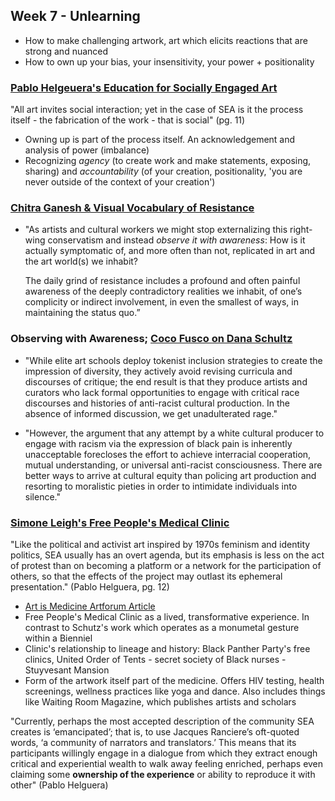 ## Week 7 - Unlearning 

- How to make challenging artwork, art which elicits reactions that are strong and nuanced
- How to own up your bias, your insensitivity, your power + positionality 

### [Pablo Helgeuera's Education for Socially Engaged Art](http://towery.lehman.edu/PhotoTopics/Photo%20Topics%20readings/Weeks34PPabloHelgueraEducationforSociallyEngagedArt.pdf) 
"All art invites social interaction; yet in the case of SEA is it the process itself - the fabrication of the work - that is social" (pg. 11)
- Owning up is part of the process itself. An acknowledgement and analysis of power (imbalance) 
- Recognizing *agency* (to create work and make statements, exposing, sharing) and *accountability* (of your creation, positionality, 'you are never outside of the context of your creation')

### [Chitra Ganesh & Visual Vocabulary of Resistance](https://www.artforum.com/slant/chitra-ganesh-on-the-election-65829)
- "As artists and cultural workers we might stop externalizing this right-wing conservatism and instead *observe it with awareness*: How is it actually symptomatic of, and more often than not, replicated in art and the art world(s) we inhabit?

  The daily grind of resistance includes a profound and often painful awareness of the deeply contradictory realities we inhabit, of one’s complicity or indirect involvement, in even the smallest of ways, in maintaining the status quo.”

### Observing with Awareness; [Coco Fusco on Dana Schultz](https://hyperallergic.com/368290/censorship-not-the-painting-must-go-on-dana-schutzs-image-of-emmett-till/)
- "While elite art schools deploy tokenist inclusion strategies to create the impression of diversity, they actively avoid revising curricula and discourses of critique; the end result is that they produce artists and curators who lack formal opportunities to engage with critical race discourses and histories of anti-racist cultural production. In the absence of informed discussion, we get unadulterated rage."

- "However, the argument that any attempt by a white cultural producer to engage with racism via the expression of black pain is inherently unacceptable forecloses the effort to achieve interracial cooperation, mutual understanding, or universal anti-racist consciousness. There are better ways to arrive at cultural equity than policing art production and resorting to moralistic pieties in order to intimidate individuals into silence."

### [Simone Leigh's Free People's Medical Clinic](http://creativetime.org/summit/2015/09/01/day-2-simone-leigh/)
"Like the political and activist art inspired by 1970s feminism and identity politics, SEA usually has an overt agenda, but its emphasis is less on the act of protest than on becoming a platform or a network for the participation of others, so that the effects of the project may outlast its ephemeral presentation." (Pablo Helguera, pg. 12)

- [Art is Medicine Artforum Article](https://www.artforum.com/print/201803/helen-molesworth-on-the-work-of-simone-leigh-74304)
- Free People's Medical Clinic as a lived, transformative experience. In contrast to Schutz's work which operates as a monumetal gesture within a Bienniel 
- Clinic's relationship to lineage and history: Black Panther Party's free clinics, United Order of Tents - secret society of Black nurses - Stuyvesant Mansion
- Form of the artwork itself part of the medicine. Offers HIV testing, health screenings, wellness practices like yoga and dance. Also includes things like Waiting Room Magazine, which publishes artists and scholars

"Currently, perhaps the most accepted description of the community SEA creates is ‘emancipated’; that is, to use Jacques Ranciere’s oft-quoted words, ‘a community of narrators and translators.’ This means that its participants willingly engage in a dialogue from which they extract enough critical and experiential wealth to walk away feeling enriched, perhaps even claiming some **ownership of the experience** or ability to reproduce it with other" (Pablo Helguera)
